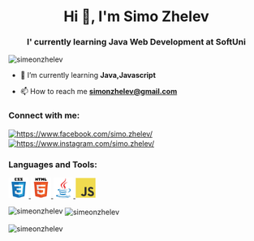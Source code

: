 <h1 align="center">Hi 👋, I'm Simo Zhelev</h1>
<h3 align="center">I' currently learning Java Web Development at SoftUni</h3>

<p align="left"> <img src="https://komarev.com/ghpvc/?username=simeonzhelev&label=Profile%20views&color=0e75b6&style=flat" alt="simeonzhelev" /> </p>

- 🌱 I’m currently learning **Java,Javascript**

- 📫 How to reach me **simonzhelev@gmail.com**

<h3 align="left">Connect with me:</h3>
<p align="left">
<a href="https://fb.com/https://www.facebook.com/simo.zhelev/" target="blank"><img align="center" src="https://raw.githubusercontent.com/rahuldkjain/github-profile-readme-generator/master/src/images/icons/Social/facebook.svg" alt="https://www.facebook.com/simo.zhelev/" height="30" width="40" /></a>
<a href="https://instagram.com/https://www.instagram.com/simo.zhelev/" target="blank"><img align="center" src="https://raw.githubusercontent.com/rahuldkjain/github-profile-readme-generator/master/src/images/icons/Social/instagram.svg" alt="https://www.instagram.com/simo.zhelev/" height="30" width="40" /></a>
</p>

<h3 align="left">Languages and Tools:</h3>
<p align="left"> <a href="https://www.w3schools.com/css/" target="_blank" rel="noreferrer"> <img src="https://raw.githubusercontent.com/devicons/devicon/master/icons/css3/css3-original-wordmark.svg" alt="css3" width="40" height="40"/> </a> <a href="https://www.w3.org/html/" target="_blank" rel="noreferrer"> <img src="https://raw.githubusercontent.com/devicons/devicon/master/icons/html5/html5-original-wordmark.svg" alt="html5" width="40" height="40"/> </a> <a href="https://www.java.com" target="_blank" rel="noreferrer"> <img src="https://raw.githubusercontent.com/devicons/devicon/master/icons/java/java-original.svg" alt="java" width="40" height="40"/> </a> <a href="https://developer.mozilla.org/en-US/docs/Web/JavaScript" target="_blank" rel="noreferrer"> <img src="https://raw.githubusercontent.com/devicons/devicon/master/icons/javascript/javascript-original.svg" alt="javascript" width="40" height="40"/> </a> </p>

<p><img align="left" src="https://github-readme-stats.vercel.app/api/top-langs?username=simeonzhelev&show_icons=true&locale=en&layout=compact" alt="simeonzhelev" /></p>

<p>&nbsp;<img align="center" src="https://github-readme-stats.vercel.app/api?username=simeonzhelev&show_icons=true&locale=en" alt="simeonzhelev" /></p>

<p><img align="center" src="https://github-readme-streak-stats.herokuapp.com/?user=simeonzhelev&" alt="simeonzhelev" /></p>
